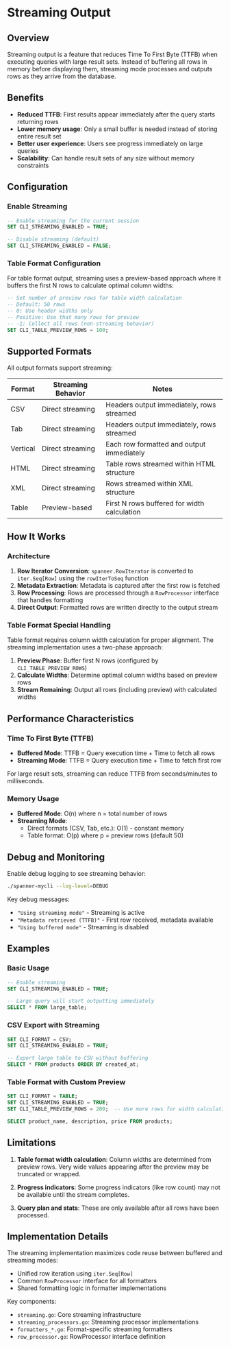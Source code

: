 # Streaming Output

## Overview

Streaming output is a feature that reduces Time To First Byte (TTFB) when executing queries with large result sets. Instead of buffering all rows in memory before displaying them, streaming mode processes and outputs rows as they arrive from the database.

## Benefits

- **Reduced TTFB**: First results appear immediately after the query starts returning rows
- **Lower memory usage**: Only a small buffer is needed instead of storing entire result set
- **Better user experience**: Users see progress immediately on large queries
- **Scalability**: Can handle result sets of any size without memory constraints

## Configuration

### Enable Streaming

```sql
-- Enable streaming for the current session
SET CLI_STREAMING_ENABLED = TRUE;

-- Disable streaming (default)
SET CLI_STREAMING_ENABLED = FALSE;
```

### Table Format Configuration

For table format output, streaming uses a preview-based approach where it buffers the first N rows to calculate optimal column widths:

```sql
-- Set number of preview rows for table width calculation
-- Default: 50 rows
-- 0: Use header widths only
-- Positive: Use that many rows for preview
-- -1: Collect all rows (non-streaming behavior)
SET CLI_TABLE_PREVIEW_ROWS = 100;
```

## Supported Formats

All output formats support streaming:

| Format | Streaming Behavior | Notes |
|--------|-------------------|-------|
| CSV | Direct streaming | Headers output immediately, rows streamed |
| Tab | Direct streaming | Headers output immediately, rows streamed |
| Vertical | Direct streaming | Each row formatted and output immediately |
| HTML | Direct streaming | Table rows streamed within HTML structure |
| XML | Direct streaming | Rows streamed within XML structure |
| Table | Preview-based | First N rows buffered for width calculation |

## How It Works

### Architecture

1. **Row Iterator Conversion**: `spanner.RowIterator` is converted to `iter.Seq[Row]` using the `rowIterToSeq` function
2. **Metadata Extraction**: Metadata is captured after the first row is fetched
3. **Row Processing**: Rows are processed through a `RowProcessor` interface that handles formatting
4. **Direct Output**: Formatted rows are written directly to the output stream

### Table Format Special Handling

Table format requires column width calculation for proper alignment. The streaming implementation uses a two-phase approach:

1. **Preview Phase**: Buffer first N rows (configured by `CLI_TABLE_PREVIEW_ROWS`)
2. **Calculate Widths**: Determine optimal column widths based on preview rows
3. **Stream Remaining**: Output all rows (including preview) with calculated widths

## Performance Characteristics

### Time To First Byte (TTFB)

- **Buffered Mode**: TTFB = Query execution time + Time to fetch all rows
- **Streaming Mode**: TTFB = Query execution time + Time to fetch first row

For large result sets, streaming can reduce TTFB from seconds/minutes to milliseconds.

### Memory Usage

- **Buffered Mode**: O(n) where n = total number of rows
- **Streaming Mode**: 
  - Direct formats (CSV, Tab, etc.): O(1) - constant memory
  - Table format: O(p) where p = preview rows (default 50)

## Debug and Monitoring

Enable debug logging to see streaming behavior:

```bash
./spanner-mycli --log-level=DEBUG
```

Key debug messages:
- `"Using streaming mode"` - Streaming is active
- `"Metadata retrieved (TTFB)"` - First row received, metadata available
- `"Using buffered mode"` - Streaming is disabled

## Examples

### Basic Usage

```sql
-- Enable streaming
SET CLI_STREAMING_ENABLED = TRUE;

-- Large query will start outputting immediately
SELECT * FROM large_table;
```

### CSV Export with Streaming

```sql
SET CLI_FORMAT = CSV;
SET CLI_STREAMING_ENABLED = TRUE;

-- Export large table to CSV without buffering
SELECT * FROM products ORDER BY created_at;
```

### Table Format with Custom Preview

```sql
SET CLI_FORMAT = TABLE;
SET CLI_STREAMING_ENABLED = TRUE;
SET CLI_TABLE_PREVIEW_ROWS = 200;  -- Use more rows for width calculation

SELECT product_name, description, price FROM products;
```

## Limitations

1. **Table format width calculation**: Column widths are determined from preview rows. Very wide values appearing after the preview may be truncated or wrapped.

2. **Progress indicators**: Some progress indicators (like row count) may not be available until the stream completes.

3. **Query plan and stats**: These are only available after all rows have been processed.

## Implementation Details

The streaming implementation maximizes code reuse between buffered and streaming modes:

- Unified row iteration using `iter.Seq[Row]`
- Common `RowProcessor` interface for all formatters
- Shared formatting logic in formatter implementations

Key components:
- `streaming.go`: Core streaming infrastructure
- `streaming_processors.go`: Streaming processor implementations
- `formatters_*.go`: Format-specific streaming formatters
- `row_processor.go`: RowProcessor interface definition